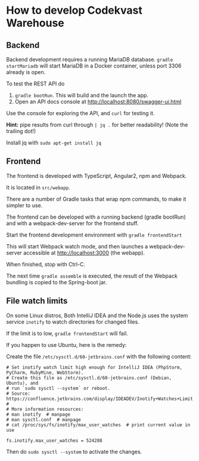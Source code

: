 # How to develop Codekvast Warehouse

## Backend

Backend development requires a running MariaDB database. `gradle startMariadb` will start MariaDB in a Docker container, unless port 3306 already is
open.

To test the REST API do 

1. `gradle bootRun`. This will build and the launch the app.
1. Open an API docs console at [http://localhost:8080/swagger-ui.html](http://localhost:8080/swagger-ui.html)

Use the console for exploring the API, and `curl` for testing it.

**Hint:** pipe results from curl through `| jq .` for better readability! (Note the trailing dot!)

Install jq with `sudo apt-get install jq`

## Frontend

The frontend is developed with TypeScript, Angular2, npm and Webpack.

It is located in `src/webapp`.

There are a number of Gradle tasks that wrap npm commands, to make it simpler to use.

The frontend can be developed with a running backend (gradle bootRun) and with a webpack-dev-server for the frontend stuff.
 
Start the frontend development environment with `gradle frontendStart`

This will start Webpack watch mode, and then launches a webpack-dev-server accessible
at [http://localhost:3000](http://localhost:3000) (the webapp).

When finished, stop with Ctrl-C.

The next time `gradle assemble` is executed, the result of the Webpack bundling is copied to the Spring-boot jar.

## File watch limits
On some Linux distros, Both IntelliJ IDEA and the Node.js uses the system service `inotify` to watch directories for changed files.

If the limit is to low, `gradle frontendStart` will fail.

If you happen to use Ubuntu, here is the remedy:

Create the file `/etc/sysctl.d/60-jetbrains.conf` with the following content:

    # Set inotify watch limit high enough for IntelliJ IDEA (PhpStorm, PyCharm, RubyMine, WebStorm).
    # Create this file as /etc/sysctl.d/60-jetbrains.conf (Debian, Ubuntu), and
    # run `sudo sysctl --system` or reboot.
    # Source: https://confluence.jetbrains.com/display/IDEADEV/Inotify+Watches+Limit
    # 
    # More information resources:
    # man inotify  # manpage
    # man sysctl.conf  # manpage
    # cat /proc/sys/fs/inotify/max_user_watches  # print current value in use
    
    fs.inotify.max_user_watches = 524288
    
Then do `sudo sysctl --system` to activate the changes.
